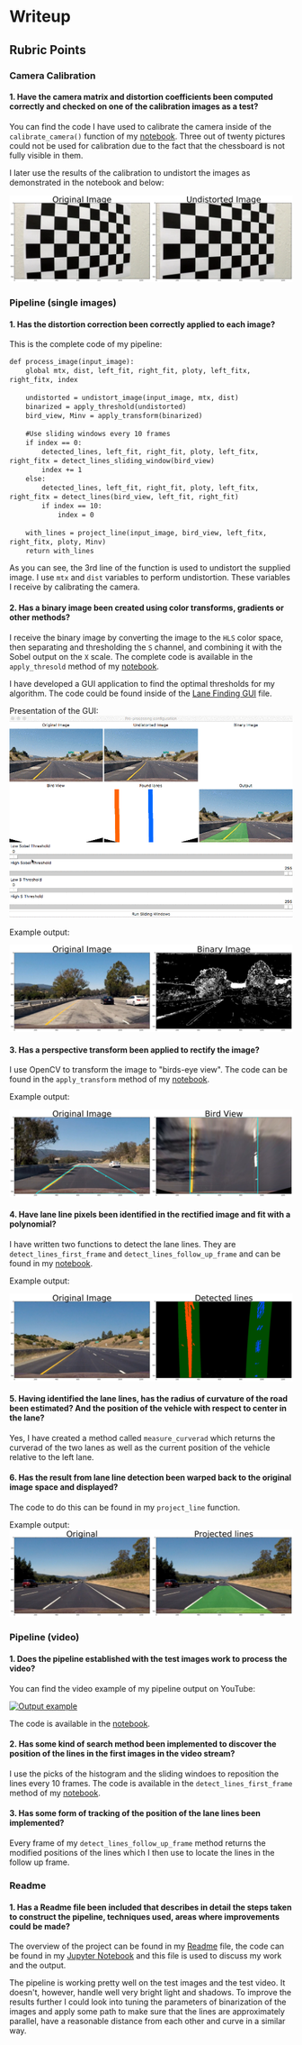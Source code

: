 # Writeup

## Rubric Points

### Camera Calibration
#### 1. Have the camera matrix and distortion coefficients been computed correctly and checked on one of the calibration images as a test?

You can find the code I have used to calibrate the camera inside of the `calibrate_camera()` function of my [notebook](code.html). Three out of twenty pictures could not be used for calibration due to the fact that the chessboard is not fully visible in them.

I later use the results of the calibration to undistort the images as demonstrated in the notebook and below:

![Undistorted image demonstration](doc_images/undistort.png)

### Pipeline (single images)
#### 1. Has the distortion correction been correctly applied to each image?

This is the complete code of my pipeline:

```
def process_image(input_image):
    global mtx, dist, left_fit, right_fit, ploty, left_fitx, right_fitx, index
    
    undistorted = undistort_image(input_image, mtx, dist)
    binarized = apply_threshold(undistorted)
    bird_view, Minv = apply_transform(binarized)

    #Use sliding windows every 10 frames
    if index == 0:
        detected_lines, left_fit, right_fit, ploty, left_fitx, right_fitx = detect_lines_sliding_window(bird_view)
        index += 1
    else:
        detected_lines, left_fit, right_fit, ploty, left_fitx, right_fitx = detect_lines(bird_view, left_fit, right_fit) 
        if index == 10:
            index = 0

    with_lines = project_line(input_image, bird_view, left_fitx, right_fitx, ploty, Minv)
    return with_lines
```

As you can see, the 3rd line of the function is used to undistort the supplied image. I use `mtx` and `dist` variables to perform undistortion. These variables I receive by calibrating the camera. 

#### 2. Has a binary image been created using color transforms, gradients or other methods?

I receive the binary image by converting the image to the `HLS` color space, then separating and thresholding the `S` channel, and combining it with the Sobel output on the `X` scale. The complete code is available in the `apply_thresold` method of my [notebook](code.html).

I have developed a GUI application to find the optimal thresholds for my algorithm. The code could be found inside of the [Lane Finding GUI](lane_finding_gui.py) file.

Presentation of the GUI:
![Presentation of the GUI](doc_images/binary_gui.gif)

Example output:

![Binary example](doc_images/binary.png)

#### 3. Has a perspective transform been applied to rectify the image?

I use OpenCV to transform the image to "birds-eye view". The code can be found in the `apply_transform` method of my [notebook](code.html). 

Example output:

![Bird View example](doc_images/bird_view.png)

#### 4. Have lane line pixels been identified in the rectified image and fit with a polynomial?

I have written two functions to detect the lane lines. They are `detect_lines_first_frame` and `detect_lines_follow_up_frame` and can be found in my [notebook](code.html).

Example output:

![Line detection example](doc_images/line_detection.png)

#### 5. Having identified the lane lines, has the radius of curvature of the road been estimated? And the position of the vehicle with respect to center in the lane?

Yes, I have created a method called `measure_curverad` which returns the curverad of the two lanes as well as the current position of the vehicle relative to the left lane.

#### 6. Has the result from lane line detection been warped back to the original image space and displayed?

The code to do this can be found in my `project_line` function.

Example output:
![Projected line example](doc_images/projected_line.png)

### Pipeline (video)

#### 1. Does the pipeline established with the test images work to process the video?

You can find the video example of my pipeline output on YouTube:

[![Output example](https://img.youtube.com/vi/6kVh1F_uIA4/0.jpg)](https://www.youtube.com/watch?v=6kVh1F_uIA4)

The code is available in the [notebook](code.html).

#### 2. Has some kind of search method been implemented to discover the position of the lines in the first images in the video stream?

I use the picks of the histogram and the sliding windoes to reposition the lines every 10 frames. The code is available in the `detect_lines_first_frame` method of my [notebook](code.html).

#### 3. Has some form of tracking of the position of the lane lines been implemented?

Every frame of my `detect_lines_follow_up_frame` method returns the modified positions of the lines which I then use to locate the lines in the follow up frame.


### Readme

#### 1. Has a Readme file been included that describes in detail the steps taken to construct the pipeline, techniques used, areas where improvements could be made?

The overview of the project can be found in my [Readme](readme.md) file, the code can be found in my [Jupyter Notebook](code.html) and this file is used to discuss my work and the output.

The pipeline is working pretty well on the test images and the test video. It doesn't, however, handle well very bright light and shadows. To improve the results further I could look into tuning the parameters of binarization of the images and apply some path to make sure that the lines are approximately parallel, have a reasonable distance from each other and curve in a similar way.